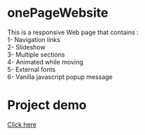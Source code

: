 # onePageWebsite
This is a responsive Web page that contains :<br>
1- Navigation links<br>
2- Slideshow<br>
3- Multiple sections<br>
4- Animated while moving<br> 
5- External fonts <br>
6- Vanilla javascript popup message

 # Project demo 
 <a href="https://youtu.be/FjMcEU_G_UI">Click here</a>
